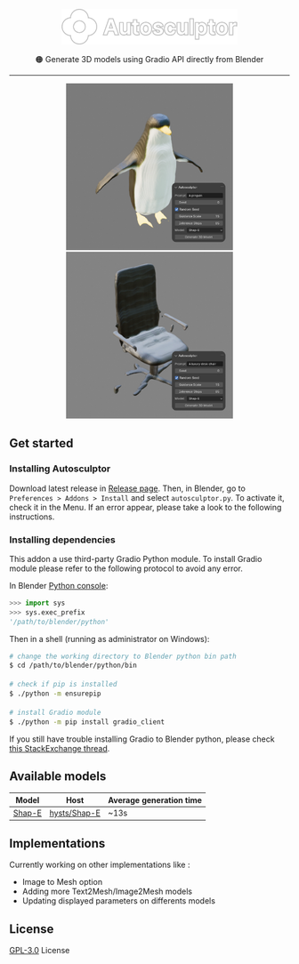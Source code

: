 <p align="center">
  <img src="assets/logo.svg" height="64px" />
</p>
<p align="center">
🟠 Generate 3D models using Gradio API directly from Blender
</p>

---

<p align="center">
  <img src="assets/example_2.png" height="300px" />
  <img src="assets/example_1.png" height="300px" />
</p>

## Get started

### Installing Autosculptor

Download latest release in [Release page](https://github.com/greenmagenta/autosculptor/releases). Then, in Blender, go to `Preferences > Addons > Install` and select `autosculptor.py`.
To activate it, check it in the Menu. If an error appear, please take a look to the following instructions.

### Installing dependencies

This addon a use third-party Gradio Python module. To install Gradio module please refer to the following protocol to avoid any error.

In Blender [Python console](https://docs.blender.org/manual/en/latest/editors/python_console.html):
```py
>>> import sys
>>> sys.exec_prefix
'/path/to/blender/python'
```
Then in a shell (running as administrator on Windows):
```bash
# change the working directory to Blender python bin path
$ cd /path/to/blender/python/bin

# check if pip is installed
$ ./python -m ensurepip

# install Gradio module
$ ./python -m pip install gradio_client
```
If you still have trouble installing Gradio to Blender python, please check [this StackExchange thread](https://blender.stackexchange.com/questions/5287/using-3rd-party-python-modules).

## Available models

| Model | Host | Average generation time |
|---|---|---|
| [Shap-E](https://github.com/openai/shap-e) | [hysts/Shap-E](https://huggingface.co/spaces/hysts/Shap-E) | ~13s |

## Implementations

Currently working on other implementations like :
- Image to Mesh option
- Adding more Text2Mesh/Image2Mesh models
- Updating displayed parameters on differents models  

## License

[GPL-3.0](https://github.com/greenmagenta/autosculptor/LICENSE/) License
